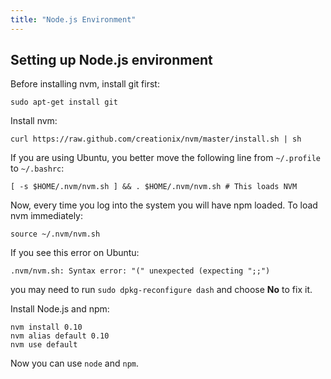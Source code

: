 ```yaml
---
title: "Node.js Environment"
---
```

## Setting up Node.js environment

Before installing nvm, install git first:

    sudo apt-get install git

Install nvm:

    curl https://raw.github.com/creationix/nvm/master/install.sh | sh

If you are using Ubuntu, you better move the following line from
``~/.profile`` to ``~/.bashrc``:

    [ -s $HOME/.nvm/nvm.sh ] && . $HOME/.nvm/nvm.sh # This loads NVM

Now, every time you log into the system you will have npm loaded. To load
nvm immediately:

    source ~/.nvm/nvm.sh

If you see this error on Ubuntu:

    .nvm/nvm.sh: Syntax error: "(" unexpected (expecting ";;")

you may need to run ``sudo dpkg-reconfigure dash`` and choose **No** to
fix it.

Install Node.js and npm:

    nvm install 0.10
    nvm alias default 0.10
    nvm use default

Now you can use ``node`` and ``npm``.
